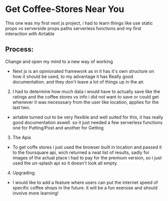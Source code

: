 # Get Coffee-Stores Near You


This one was my first next js project, i had to learn things like use static props vs serverside props paths serverless functions and my first interaction with Airtable

## Process:

Change and open my mind to a new way of working

- Next js is an opinionated framework as in it has it's own structure on how it should be used, to my advantage it has Really good documentation. and they don't leave a lot of things up in the air.


2. I had to determine how much data i would have to actually save like the ratings and the coffee stores vs info i did not want to save or could get whenever it was necesssary from the user like location, applies for the last two.

- airtable turned out to be very flexible and well suited for this, it has really good documentation aswell. so it just needed  a few serverless functions one for Putting/Post and another for Getting

3. The Apis

- To get coffe stores i just used the browser built in location and passed it to the foursquare api, wich returned a neat list of results, sadly for images of the actual place i had to pay for the premium version, so i just used the un-splash api so it doesn't look all empty. 

4. Upgrading.

- I would like to add a feature where users can put the internet speed of specific coffee shops in the future. it will be a fun exersise and should involve more learning!
 
